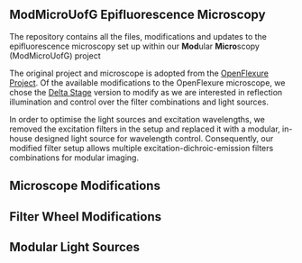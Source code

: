 ## ModMicroUofG Epifluorescence Microscopy

The repository contains all the files, modifications and updates to the epifluorescence microscopy set up within our **Mod**ular **Micro**scopy (ModMicroUofG) project

The original project and microscope is adopted from the [OpenFlexure Project](https://openflexure.org/). Of the available modifications to the OpenFlexure microscope, we chose the [Delta Stage](https://openflexure.org/projects/deltastage/) version to modify as we are interested in reflection illumination and control over the filter combinations and light sources. 

In order to optimise the light sources and excitation wavelengths, we removed the excitation filters in the setup and replaced it with a modular, in-house designed light source for wavelength control. Consequently, our modified filter setup allows multiple excitation-dichroic-emission filters combinations for modular imaging. 

## Microscope Modifications

## Filter Wheel Modifications

## Modular Light Sources 
